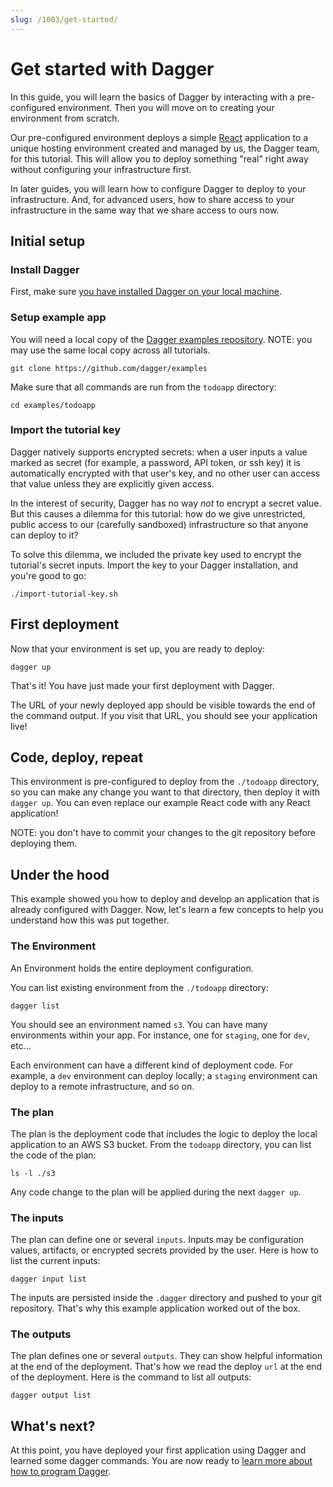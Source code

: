 ```yaml
---
slug: /1003/get-started/
---
```


# Get started with Dagger

In this guide, you will learn the basics of Dagger by interacting with a pre-configured environment.
Then you will move on to creating your environment from scratch.

Our pre-configured environment deploys a simple [React](https://reactjs.org/)
application to a unique hosting environment created and managed by us, the Dagger team, for this tutorial.
This will allow you to deploy something "real" right away without configuring your infrastructure first.

In later guides, you will learn how to configure Dagger to deploy to your infrastructure. And, for advanced users,
how to share access to your infrastructure in the same way that we share access to ours now.

## Initial setup

### Install Dagger

First, make sure [you have installed Dagger on your local machine](/install).

### Setup example app

You will need a local copy of the [Dagger examples repository](https://github.com/dagger/examples).
NOTE: you may use the same local copy across all tutorials.

```shell
git clone https://github.com/dagger/examples
```

Make sure that all commands are run from the `todoapp` directory:

```shell
cd examples/todoapp
```

### Import the tutorial key

Dagger natively supports encrypted secrets: when a user inputs a value marked as secret
(for example, a password, API token, or ssh key) it is automatically encrypted with that user's key,
and no other user can access that value unless they are explicitly given access.

In the interest of security, Dagger has no way _not_ to encrypt a secret value.
But this causes a dilemma for this tutorial: how do we give unrestricted, public access to our
(carefully sandboxed) infrastructure so that anyone can deploy to it?

To solve this dilemma, we included the private key used to encrypt the tutorial's secret inputs.
Import the key to your Dagger installation, and you're good to go:

```shell
./import-tutorial-key.sh
```

## First deployment

Now that your environment is set up, you are ready to deploy:

```shell
dagger up
```

That's it! You have just made your first deployment with Dagger.

The URL of your newly deployed app should be visible towards the end of the command output.
If you visit that URL, you should see your application live!

## Code, deploy, repeat

This environment is pre-configured to deploy from the `./todoapp` directory,
so you can make any change you want to that directory, then deploy it with `dagger up`.
You can even replace our example React code with any React application!

NOTE: you don't have to commit your changes to the git repository before deploying them.

## Under the hood

This example showed you how to deploy and develop an application that is already configured with Dagger. Now, let's learn a few concepts to help you understand how this was put together.

### The Environment

An Environment holds the entire deployment configuration.

You can list existing environment from the `./todoapp` directory:

```shell
dagger list
```

You should see an environment named `s3`. You can have many environments within your app. For instance, one for `staging`, one for `dev`, etc...

Each environment can have a different kind of deployment code. For example, a `dev` environment can deploy locally; a `staging` environment can deploy to a remote infrastructure, and so on.

### The plan

The plan is the deployment code that includes the logic to deploy the local application to an AWS S3 bucket. From the `todoapp` directory, you can list the code of the plan:

```shell
ls -l ./s3
```

Any code change to the plan will be applied during the next `dagger up`.

### The inputs

The plan can define one or several `inputs`. Inputs may be configuration values, artifacts, or encrypted secrets provided by the user. Here is how to list the current inputs:

```shell
dagger input list
```

The inputs are persisted inside the `.dagger` directory and pushed to your git repository. That's why this example application worked out of the box.

### The outputs

The plan defines one or several `outputs`. They can show helpful information at the end of the deployment. That's how we read the deploy `url` at the end of the deployment. Here is the command to list all outputs:

```shell
dagger output list
```

## What's next?

At this point, you have deployed your first application using Dagger and learned some dagger commands. You are now ready to [learn more about how to program Dagger](/learn/102-dev).
